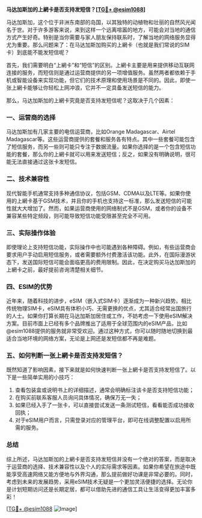 **马达加斯加的上網卡是否支持发短信？[[TG💪+ @esim1088](https://t.me/s/esim1088)]**

马达加斯加，这个位于非洲东南部的岛国，以其独特的动植物和壮丽的自然风光闻名于世。对于许多游客来说，来到这样一个远离喧嚣的地方，可能会对当地的通信方式产生好奇。特别是当你需要与家人朋友保持联系时，了解当地的网络服务显得尤为重要。那么问题来了：在马达加斯加购买的上網卡（也就是我们常说的SIM卡）到底能不能发短信呢？

首先，我们需要明白“上網卡”和“短信”的区别。上網卡主要是用来提供移动互联网连接的服务，而短信则是通过运营商提供的另一项增值服务。虽然两者都依赖于手机或智能设备来实现功能，但它们的技术原理和使用场景是不同的。因此，即使一张上網卡能够让你轻松上网冲浪，它并不一定具备发送短信的能力。

那么，马达加斯加的上網卡究竟是否支持发短信呢？这取决于几个因素：

### **一、运营商的选择**
马达加斯加有几家主要的电信运营商，比如Orange Madagascar、Airtel Madagascar等。这些运营商提供的套餐和服务各有特点。其中一些套餐可能包含了短信服务，而另一些则可能只专注于数据流量。如果你选择的是一个包含短信功能的套餐，那么你的上網卡就可以用来发送短信；反之，如果没有明确说明，很可能无法直接通过这张卡发短信。

### **二、技术兼容性**
现代智能手机通常支持多种通信协议，包括GSM、CDMA以及LTE等。如果你使用的上網卡基于GSM技术，并且你的手机也支持这一标准，那么发送短信的可能性就大大增加了。然而，如果运营商使用的网络制式不是GSM，或者你的设备不兼容某些特定频段，则可能导致短信功能受限甚至完全不可用。

### **三、实际操作体验**
即使理论上支持短信功能，实际操作中也可能遇到各种障碍。例如，有些运营商会要求用户手动启用短信服务，或者需要额外付费激活该功能。此外，在国际漫游状态下，发送国际短信可能会面临更高的费用限制。因此，在决定购买马达加斯加的上網卡之前，最好提前咨询清楚相关细节。

### **四、ESIM的优势**
近年来，随着科技的进步，eSIM（嵌入式SIM卡）逐渐成为一种新兴趋势。相比传统物理SIM卡，eSIM具有体积小巧、无需更换的优点，尤其适合经常出国旅行的人士。如果你打算长期在马达加斯加居住或工作，不妨考虑一下使用eSIM解决方案。目前市面上已经有多个品牌推出了适用于全球范围内的eSIM产品，比如@esim1088提供的服务就非常受欢迎。通过这种方式，你可以随时随地切换到最适合当地环境的网络方案，无论是上网还是发短信都不再是难题。

### **五、如何判断一张上網卡是否支持发短信？**
既然知道了影响因素，接下来就是如何快速判断一张上網卡是否支持发短信了。以下是一些简单实用的小技巧：
1. 查看包装盒或说明书上的详细描述，通常会明确标注该卡是否支持短信功能；
2. 在购买前联系客服人员询问具体情况，确保万无一失；
3. 如果已经入手了一张卡，可以直接尝试发送一条测试短信，看看能否成功接收回执；
4. 对于eSIM用户而言，只需登录对应的管理平台，即可在线调整配置以启用所需的服务。

### **总结**
综上所述，马达加斯加的上網卡是否支持发短信并没有一个绝对的答案，而是取决于运营商的选择、技术兼容性以及个人的实际需求等因素。如果你希望在旅途中既能享受高速网络又能方便地与外界沟通，那么提前做好功课是非常必要的。同时，考虑到未来的发展趋势，采用eSIM技术无疑是一个更加灵活便捷的选择。无论你是计划短期访问还是长期定居，都可以借助先进的通信工具让生活变得更加丰富多彩！

[[TG💪+ @esim1088](https://t.me/s/esim1088) ![Image](https://i.postimg.cc/4NQfJmqS/Snipaste-2025-05-13-00-14-12.png)]